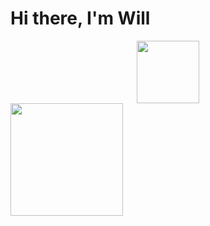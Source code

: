 
<h1> Hi there, I'm Will </h1>

<div id="header" align="center">
  <img src="" width="100"/>
</div>

<img height="180em" src="https://github-readme-stats.vercel.app/api?username=seriouswill&show_icons=true&hide_border=true&&count_private=true&include_all_commits=true" />
<!---
seriouswill/seriouswill is a ✨ special ✨ repository because its `README.md` (this file) appears on your GitHub profile.
You can click the Preview link to take a look at your changes.
--->

